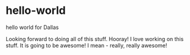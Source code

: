 # hello-world
hello world for Dallas

Looking forward to doing all of this stuff. Hooray!
I love working on this stuff. It is going to be awesome!
I mean - really, really awesome!
